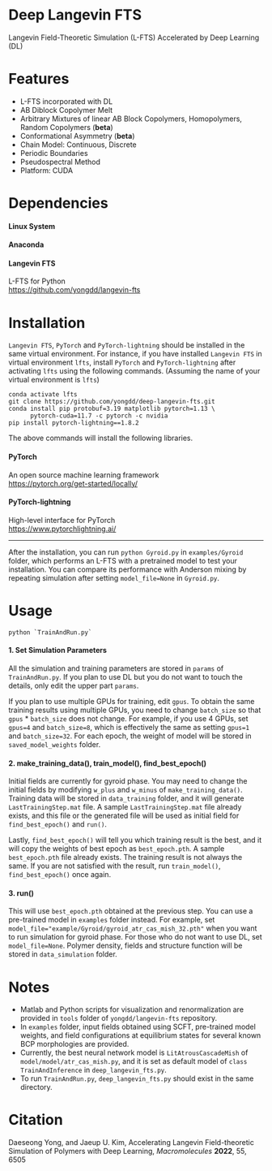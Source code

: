 # Deep Langevin FTS
Langevin Field-Theoretic Simulation (L-FTS) Accelerated by Deep Learning (DL)

# Features
* L-FTS incorporated with DL
* AB Diblock Copolymer Melt
* Arbitrary Mixtures of linear AB Block Copolymers, Homopolymers, Random Copolymers (**beta**)
* Conformational Asymmetry (**beta**)
* Chain Model: Continuous, Discrete
* Periodic Boundaries
* Pseudospectral Method
* Platform: CUDA

# Dependencies

#### Linux System

#### Anaconda

#### Langevin FTS
  L-FTS for Python   
  https://github.com/yongdd/langevin-fts

# Installation

`Langevin FTS`, `PyTorch` and `PyTorch-lightning` should be installed in the same virtual environment. For instance, if you have installed `Langevin FTS` in virtual environment `lfts`, install `PyTorch` and `PyTorch-lightning` after activating `lfts` using the following commands. (Assuming the name of your virtual environment is `lfts`)
```Shell
conda activate lfts  
git clone https://github.com/yongdd/deep-langevin-fts.git  
conda install pip protobuf=3.19 matplotlib pytorch=1.13 \
      pytorch-cuda=11.7 -c pytorch -c nvidia  
pip install pytorch-lightning==1.8.2  
```
The above commands will install the following libraries.   
  
#### PyTorch
  An open source machine learning framework  
  https://pytorch.org/get-started/locally/

#### PyTorch-lightning
  High-level interface for PyTorch   
  https://www.pytorchlightning.ai/

* * *   
After the installation, you can run `python Gyroid.py` in `examples/Gyroid` folder, which performs an L-FTS with a pretrained model to test your installation. You can compare its performance with Anderson mixing by repeating simulation after setting `model_file=None` in `Gyroid.py`.  

# Usage
```Shell
python `TrainAndRun.py`
```
#### 1. Set Simulation Parameters
All the simulation and training parameters are stored in `params` of `TrainAndRun.py`. If you plan to use DL but you do not want to touch the details, only edit the upper part `params`.  

If you plan to use multiple GPUs for training, edit `gpus`. To obtain the same training results using multiple GPUs, you need to change `batch_size` so that `gpus` * `batch_size` does not change. For example, if you use 4 GPUs, set `gpus=4` and `batch_size=8`, which is effectively the same as setting `gpus=1` and `batch_size=32`. For each epoch, the weight of model will be stored in `saved_model_weights` folder.  

#### 2. make_training_data(), train_model(), find_best_epoch()
Initial fields are currently for gyroid phase. You may need to change the initial fields by modifying `w_plus` and `w_minus` of `make_training_data()`. Training data will be stored in `data_training` folder, and it will generate `LastTrainingStep.mat` file. A sample `LastTrainingStep.mat` file already exists, and this file or the generated file will be used as initial field for `find_best_epoch()` and `run()`.  

Lastly, `find_best_epoch()` will tell you which training result is the best, and it will copy the weights of best epoch as `best_epoch.pth`. A sample `best_epoch.pth` file already exists. The training result is not always the same. If you are not satisfied with the result, run `train_model()`, `find_best_epoch()` once again.  

#### 3. run()
This will use `best_epoch.pth` obtained at the previous step. You can use a pre-trained model in `examples` folder instead. For example, set `model_file="example/Gyroid/gyroid_atr_cas_mish_32.pth"` when you want to run simulation for gyroid phase. For those who do not want to use DL, set `model_file=None`. Polymer density, fields and structure function will be stored in `data_simulation` folder.  

# Notes
* Matlab and Python scripts for visualization and renormalization are provided in `tools` folder of `yongdd/langevin-fts` repository.  
* In `examples` folder, input fields obtained using SCFT, pre-trained model weights, and field configurations at equilibrium states for several known BCP morphologies are provided.  
* Currently, the best neural network model is `LitAtrousCascadeMish` of `model/model/atr_cas_mish.py`, and it is set as default model of `class TrainAndInference` in `deep_langevin_fts.py`.  
* To run `TrainAndRun.py`, `deep_langevin_fts.py` should exist in the same directory.  

# Citation
Daeseong Yong, and Jaeup U. Kim, Accelerating Langevin Field-theoretic Simulation of Polymers with Deep Learning, *Macromolecules* **2022**, 55, 6505  